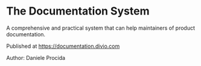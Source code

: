 # The Documentation System

A comprehensive and practical system that can help maintainers of product documentation.

Published at https://documentation.divio.com

Author: Daniele Procida
